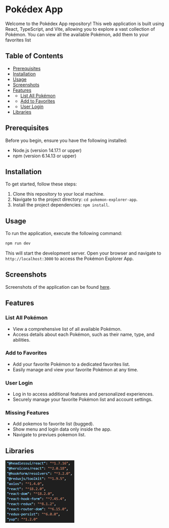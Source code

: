 # Pokédex App

Welcome to the Pokédex App repository! This web application is built using React, TypeScript, and Vite, allowing you to explore a vast collection of Pokémon. You can view all the available Pokémon, add them to your favorites list

## Table of Contents

- [Prerequisites](#prerequisites)
- [Installation](#installation)
- [Usage](#usage)
- [Screenshots](#screenshots)
- [Features](#features)
- - [List All Pokémon](#list-all-pokémon)
- - [Add to Favorites](#add-to-favorites)
- - [User Login](#user-login)
- [Libraries](#libraries)

## Prerequisites

Before you begin, ensure you have the following installed:

- Node.js (version 14.17.1 or upper)
- npm (version 6.14.13 or upper)

## Installation

To get started, follow these steps:

1. Clone this repository to your local machine.
2. Navigate to the project directory: `cd pokemon-explorer-app`.
3. Install the project dependencies: `npm install`.

## Usage

To run the application, execute the following command:

```bash
npm run dev
```

This will start the development server. Open your browser and navigate to `http://localhost:3000` to access the Pokémon Explorer App.

## Screenshots

Screenshots of the application can be found [here](link-to-your-screenshots).

## Features

### List All Pokémon

- View a comprehensive list of all available Pokémon.
- Access details about each Pokémon, such as their name, type, and abilities.

### Add to Favorites

- Add your favorite Pokémon to a dedicated favorites list.
- Easily manage and view your favorite Pokémon at any time.

### User Login

- Log in to access additional features and personalized experiences.
- Securely manage your favorite Pokémon list and account settings.

### Missing Features

- Add pokemos to favorite list (bugged).
- Show menu and login data only inside the app.
- Navigate to previues pokemon list.

## Libraries

![Libraries used](image.png)